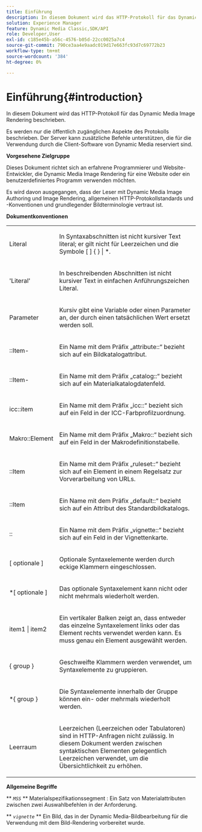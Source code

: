 ```yaml
---
title: Einführung
description: In diesem Dokument wird das HTTP-Protokoll für das Dynamic Media Image Rendering beschrieben.
solution: Experience Manager
feature: Dynamic Media Classic,SDK/API
role: Developer,User
exl-id: c185e45b-a56c-4576-b05d-22cc0025a7c4
source-git-commit: 790ce3aa4e9aadc019d17e663fc93d7c69772b23
workflow-type: tm+mt
source-wordcount: '384'
ht-degree: 0%

---
```


# Einführung{#introduction}

In diesem Dokument wird das HTTP-Protokoll für das Dynamic Media Image Rendering beschrieben.

Es werden nur die öffentlich zugänglichen Aspekte des Protokolls beschrieben. Der Server kann zusätzliche Befehle unterstützen, die für die Verwendung durch die Client-Software von Dynamic Media reserviert sind.

**Vorgesehene Zielgruppe**

Dieses Dokument richtet sich an erfahrene Programmierer und Website-Entwickler, die Dynamic Media Image Rendering für eine Website oder ein benutzerdefiniertes Programm verwenden möchten.

Es wird davon ausgegangen, dass der Leser mit Dynamic Media Image Authoring und Image Rendering, allgemeinen HTTP-Protokollstandards und -Konventionen und grundlegender Bildterminologie vertraut ist.

**Dokumentkonventionen**

<table id="simpletable_E96BA470B3CE4266A9E6ED0440A56C40"> 
 <tr class="strow"> 
  <td class="stentry"> <p>Literal </p> </td> 
  <td class="stentry"> <p>In Syntaxabschnitten ist nicht kursiver Text literal; er gilt nicht für Leerzeichen und die Symbole [ ] { } | *. </p> </td> 
 </tr> 
 <tr class="strow"> 
  <td class="stentry"> <p>'Literal' </p> </td> 
  <td class="stentry"> <p>In beschreibenden Abschnitten ist nicht kursiver Text in einfachen Anführungszeichen Literal. </p> </td> 
 </tr> 
 <tr class="strow"> 
  <td class="stentry"> <p> <span class="varname"> Parameter </span> </p> </td> 
  <td class="stentry"> <p>Kursiv gibt eine Variable oder einen Parameter an, der durch einen tatsächlichen Wert ersetzt werden soll. </p> </td> 
 </tr> 
 <tr class="strow"> 
  <td class="stentry"> <p> <span class="codeph">::Item-</span> </p> </td> 
  <td class="stentry"> <p>Ein Name mit dem Präfix „attribute::“ bezieht sich auf ein Bildkatalogattribut. </p> </td> 
 </tr> 
 <tr class="strow"> 
  <td class="stentry"> <p> <span class="codeph">::Item-</span> </p> </td> 
  <td class="stentry"> <p>Ein Name mit dem Präfix „catalog::“ bezieht sich auf ein Materialkatalogdatenfeld. </p> </td> 
 </tr> 
 <tr class="strow"> 
  <td class="stentry"> <p> <span class="codeph"> icc::item </span> </p> </td> 
  <td class="stentry"> <p>Ein Name mit dem Präfix „icc::“ bezieht sich auf ein Feld in der ICC-Farbprofilzuordnung. </p> </td> 
 </tr> 
 <tr class="strow"> 
  <td class="stentry"> <p> <span class="codeph"> Makro::Element </span> </p> </td> 
  <td class="stentry"> <p>Ein Name mit dem Präfix „Makro::“ bezieht sich auf ein Feld in der Makrodefinitionstabelle. </p> </td> 
 </tr> 
 <tr class="strow"> 
  <td class="stentry"> <p> <span class="codeph">::Item </span> </p> </td> 
  <td class="stentry"> <p>Ein Name mit dem Präfix „ruleset::“ bezieht sich auf ein Element in einem Regelsatz zur Vorverarbeitung von URLs. </p> </td> 
 </tr> 
 <tr class="strow"> 
  <td class="stentry"> <p> <span class="codeph">::Item </span> </p> </td> 
  <td class="stentry"> <p>Ein Name mit dem Präfix „default::“ bezieht sich auf ein Attribut des Standardbildkatalogs. </p> </td> 
 </tr> 
 <tr class="strow"> 
  <td class="stentry"> <span class="codeph">::</span> </td> 
  <td class="stentry"> <p>Ein Name mit dem Präfix „vignette::“ bezieht sich auf ein Feld in der Vignettenkarte. </p> </td> 
 </tr> 
 <tr class="strow"> 
  <td class="stentry"> <p>[ <span class="varname"> optionale </span> ] </p> </td> 
  <td class="stentry"> <p>Optionale Syntaxelemente werden durch eckige Klammern eingeschlossen. </p> </td> 
 </tr> 
 <tr class="strow"> 
  <td class="stentry"> <p>*[ <span class="varname"> optionale </span> ] </p> </td> 
  <td class="stentry"> <p>Das optionale Syntaxelement kann nicht oder nicht mehrmals wiederholt werden. </p> </td> 
 </tr> 
 <tr class="strow"> 
  <td class="stentry"> <p> <span class="varname"> item1 </span>| <span class="varname"> item2 </span> </p> </td> 
  <td class="stentry"> <p>Ein vertikaler Balken zeigt an, dass entweder das einzelne Syntaxelement links oder das Element rechts verwendet werden kann. Es muss genau ein Element ausgewählt werden. </p> </td> 
 </tr> 
 <tr class="strow"> 
  <td class="stentry"> <p>{ <span class="varname"> group </span> } </p> </td> 
  <td class="stentry"> <p>Geschweifte Klammern werden verwendet, um Syntaxelemente zu gruppieren. </p> </td> 
 </tr> 
 <tr class="strow"> 
  <td class="stentry"> <p>*{ <span class="varname"> group </span> } </p> </td> 
  <td class="stentry"> <p>Die Syntaxelemente innerhalb der Gruppe können ein- oder mehrmals wiederholt werden. </p> </td> 
 </tr> 
 <tr class="strow"> 
  <td class="stentry"> <p>Leerraum </p> </td> 
  <td class="stentry"> <p>Leerzeichen (Leerzeichen oder Tabulatoren) sind in HTTP-Anfragen nicht zulässig. In diesem Dokument werden zwischen syntaktischen Elementen gelegentlich Leerzeichen verwendet, um die Übersichtlichkeit zu erhöhen. </p> </td> 
 </tr> 
</table>

**Allgemeine Begriffe**

** *`MSS`* ** Materialspezifikationssegment : Ein Satz von Materialattributen zwischen zwei Auswahlbefehlen in der Anforderung.

** *`vignette`* ** Ein Bild, das in der Dynamic Media-Bildbearbeitung für die Verwendung mit dem Bild-Rendering vorbereitet wurde.
